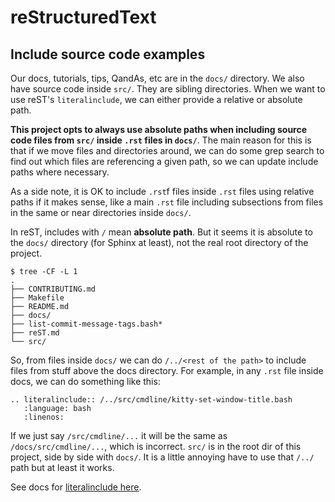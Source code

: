 # reStructuredText

## Include source code examples

Our docs, tutorials, tips, QandAs, etc are in the `docs/`
directory. We also have source code inside `src/`. They are sibling
directories. When we want to use reST's `literalinclude`, we can
either provide a relative or absolute path.

**This project opts to always use absolute paths when including source
code files from `src/` inside `.rst` files in `docs/`**. The main
reason for this is that if we move files and directories around, we
can do some grep search to find out which files are referencing a
given path, so we can update include paths where necessary.

As a side note, it is OK to include `.rst`f files inside `.rst` files
using relative paths if it makes sense, like a main `.rst` file
including subsections from files in the same or near directories
inside `docs/`.

In reST, includes with `/` mean **absolute path**. But it seems it is
absolute to the `docs/` directory (for Sphinx at least), not the real
root directory of the project.

```
$ tree -CF -L 1
.
├── CONTRIBUTING.md
├── Makefile
├── README.md
├── docs/
├── list-commit-message-tags.bash*
├── reST.md
└── src/
```

So, from files inside `docs/` we can do `/../<rest of the path>` to
include files from stuff above the docs directory. For example, in any
`.rst` file inside docs, we can do something like this:

```
.. literalinclude:: /../src/cmdline/kitty-set-window-title.bash
   :language: bash
   :linenos:
```

If we just say `/src/cmdline/...` it will be the same as
`/docs/src/cmdline/...`, which is incorrect. `src/` is in the root dir
of this project, side by side with `docs/`. It is a little annoying
have to use that `/../` path but at least it works.

See docs for
[literalinclude here](https://www.sphinx-doc.org/en/master/usage/restructuredtext/directives.html#directive-literalinclude).

